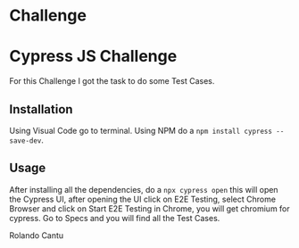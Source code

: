 # Challenge

# Cypress JS Challenge

For this Challenge I got the task to do some Test Cases.

## Installation
Using Visual Code go to terminal.
Using NPM do a ```npm install cypress --save-dev```.

## Usage
After installing all the dependencies, do a ```npx cypress open``` this will open the Cypress UI, after opening the UI click on E2E Testing, select Chrome Browser and click on Start E2E Testing in Chrome, you will get chromium for cypress. Go to Specs and you will find all the Test Cases.

Rolando Cantu
